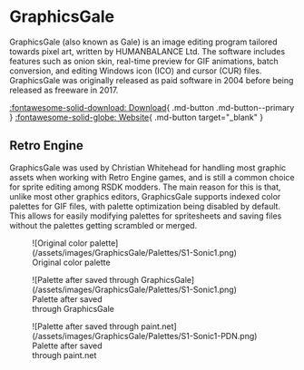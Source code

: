 # GraphicsGale

GraphicsGale (also known as Gale) is an image editing program tailored towards pixel art, written by HUMANBALANCE Ltd. The software includes features such as onion skin, real-time preview for GIF animations, batch conversion, and editing Windows icon (ICO) and cursor (CUR) files. GraphicsGale was originally released as paid software in 2004 before being released as freeware in 2017.

[:fontawesome-solid-download: Download](https://graphicsgale.com/us/download.html){ .md-button .md-button--primary }
[:fontawesome-solid-globe: Website](https://graphicsgale.com/us/){ .md-button target="_blank" }

## Retro Engine

GraphicsGale was used by Christian Whitehead for handling most graphic assets when working with Retro Engine games, and is still a common choice for sprite editing among RSDK modders. The main reason for this is that, unlike most other graphics editors, GraphicsGale supports indexed color palettes for GIF files, with palette optimization being disabled by default. This allows for easily modifying palettes for spritesheets and saving files without the palettes getting scrambled or merged.

<figure class="uncenter" markdown="span">
  ![Original color palette](/assets/images/GraphicsGale/Palettes/S1-Sonic1.png)
  <figcaption>Original color palette</figcaption>
</figure>

<figure class="uncenter" markdown="span">
  ![Palette after saved through GraphicsGale](/assets/images/GraphicsGale/Palettes/S1-Sonic1.png)
  <figcaption>Palette after saved<br>through GraphicsGale</figcaption>
</figure>

<figure class="uncenter" markdown="span">
  ![Palette after saved through paint.net](/assets/images/GraphicsGale/Palettes/S1-Sonic1-PDN.png)
  <figcaption>Palette after saved<br>through paint.net</figcaption>
</figure>